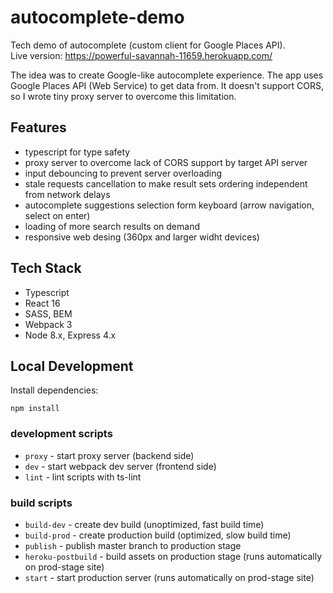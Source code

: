 # autocomplete-demo

Tech demo of autocomplete (custom client for Google Places API).  
Live version: https://powerful-savannah-11659.herokuapp.com/
  
The idea was to create Google-like autocomplete experience. The app uses Google Places API (Web Service) to get data from. It doesn't support CORS, so I wrote tiny proxy server to overcome this limitation.

## Features

- typescript for type safety
- proxy server to overcome lack of CORS support by target API server
- input debouncing to prevent server overloading
- stale requests cancellation to make result sets ordering independent from network delays
- autocomplete suggestions selection form keyboard (arrow navigation, select on enter)
- loading of more search results on demand
- responsive web desing (360px and larger widht devices)

## Tech Stack

- Typescript
- React 16
- SASS, BEM
- Webpack 3
- Node 8.x, Express 4.x

## Local Development

Install dependencies:

```
npm install
```

### development scripts

- `proxy` - start proxy server (backend side)
- `dev` - start webpack dev server (frontend side)
- `lint` - lint scripts with ts-lint

### build scripts

- `build-dev` - create dev build (unoptimized, fast build time)
- `build-prod` - create production build (optimized, slow build time)
- `publish` - publish master branch to production stage
- `heroku-postbuild` - build assets on production stage (runs automatically on prod-stage site)
- `start` - start production server (runs automatically on prod-stage site)
